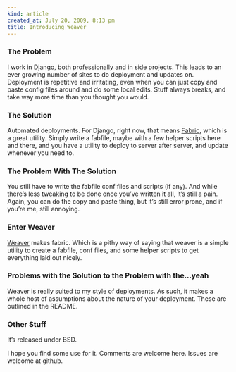 ```yaml
---
kind: article
created_at: July 20, 2009, 8:13 pm
title: Introducing Weaver
---
```


<div><h3>The Problem</h3>
<p>I work in Django, both professionally and in side projects. This leads to an ever growing number of sites to do deployment and updates on. Deployment is repetitive and irritating, even when you can just copy and paste config files around and do some local edits. Stuff always breaks, and take way more time than you thought you would.</p>
<h3>The Solution</h3>
<p>Automated deployments. For Django, right now, that means <a href="http://www.nongnu.org/fab/">Fabric</a>, which is a great utility. Simply write a fabfile, maybe with a few helper scripts here and there, and you have a utility to deploy to server after server, and update whenever you need to.</p>
<h3>The  Problem With The Solution</h3>
<p>You still have to write the fabfile conf files and scripts (if any). And while there&#8217;s less tweaking to be done once you&#8217;ve written it all, it&#8217;s still a pain. Again, you can do the copy and paste thing, but it&#8217;s still error prone, and if you&#8217;re me, still annoying.</p>
<h3>Enter Weaver</h3>
<p><a href="http://github.com/jaycee/weaver/tree/master">Weaver</a> makes fabric. Which is a pithy way of saying that weaver is a simple utility to create a fabfile, conf files, and some helper scripts to get everything laid out nicely.</p>
<h3>Problems with the Solution to the Problem with the&#8230;yeah</h3>
<p>Weaver is really suited to my style of deployments. As such, it makes a whole host of assumptions about the nature of your deployment. These are outlined in the README.</p>
<h3>Other Stuff</h3>
<p>It&#8217;s released under BSD.</p>
<p>I hope you find some use for it. Comments are welcome here. Issues are welcome at github.</p></div>